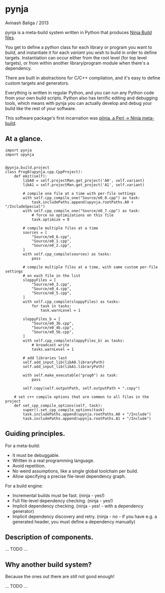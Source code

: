 # pynja

Avinash Baliga / 2013

pynja is a meta-build system written in Python that produces [Ninja Build files](http://martine.github.com/ninja/).

You get to define a python class for each library or program you want to build, and instantiate it for each
*variant* you wish to build in order to define targets.  Instantiation can occur either from the root level
(for top level targets), or from within another library/program module when there's a dependency.

There are built in abstractions for C/C++ compilation, and it's easy to define custom targets and generators.

Everything is written in regular Python, and you can run any Python code from your own build scripts.
Python also has terrific editing and debugging tools, which means with pynja you can actually develop
and debug your build like the rest of your software.

This software package's first incarnation was [plinja, a Perl -> Ninja meta-build](https://github.com/fifoforlifo/plinja).


## At a glance.

    import pynja
    import upynja


    @pynja.build.project
    class Prog0(upynja.cpp.CppProject):
        def emit(self):
            libA0 = self.projectMan.get_project('A0', self.variant)
            libA1 = self.projectMan.get_project('A1', self.variant)

            # compile one file at a time with per-file settings
            with self.cpp_compile_one("Source/e0_0.cpp") as task:
                task.includePaths.append(upynja.rootPaths.A0 + "/IncludeSpecial")
            with self.cpp_compile_one("Source/e0_7.cpp") as task:
                # force no optimizations on this file
                task.optimize = 0

            # compile multiple files at a time
            sources = [
                "Source/e0_6.cpp",
                "Source/e0_1.cpp",
                "Source/e0_2.cpp",
            ]
            with self.cpp_compile(sources) as tasks:
                pass

            # compile multiple files at a time, with same custom per-file settings
            # on each file in the list
            sloppyFiles = [
                "Source/e0_3.cpp",
                "Source/e0_4.cpp",
                "Source/e0_5.cpp",
            ]
            with self.cpp_compile(sloppyFiles) as tasks:
                for task in tasks:
                    task.warnLevel = 1

            sloppyFiles_b = [
                "Source/e0_3b.cpp",
                "Source/e0_4b.cpp",
                "Source/e0_5b.cpp",
            ]
            with self.cpp_compile(sloppyFiles_b) as tasks:
                # broadcast write
                tasks.warnLevel = 1

            # add libraries last
            self.add_input_lib(libA0.libraryPath)
            self.add_input_lib(libA1.libraryPath)

            with self.make_executable("prog0") as task:
                pass

            self.copy(self.outputPath, self.outputPath + ".copy")

        # set c++ compile options that are common to all files in the project
        def set_cpp_compile_options(self, task):
            super().set_cpp_compile_options(task)
            task.includePaths.append(upynja.rootPaths.A0 + "/Include")
            task.includePaths.append(upynja.rootPaths.A1 + "/Include")


## Guiding principles.

For a meta-build:

-   It must be debuggable.
-   Written in a real programming language.
-   Avoid repetition.
-   No weird assumptions, like a single global toolchain per build.
-   Allow specifying a precise file-level dependency graph.

For a build engine:

-   Incremental builds must be fast.  (ninja - yes!)
-   Full file-level dependency checking.  (ninja - yes!)
-   Implicit dependency checking.  (ninja - yes! - with a dependency generator)
-   Implicit dependency discovery and retry.  (ninja - no - if you have e.g. a generated header, you must define a dependency manually)


## Description of components.

... TODO ...


## Why another build system?

Because the ones out there are *still* not good enough!

... TODO ...

